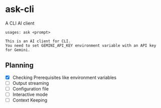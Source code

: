 # ask-cli

A CLI AI client

```text
usages: ask <prompt>

This is an AI client for CLI.
You need to set GEMINI_API_KEY environment variable with an API key for Gemini.
```

## Planning

- [x] Checking Prerequisites like environment variables
- [ ] Output streaming
- [ ] Configuration file
- [ ] Interactive mode
- [ ] Context Keeping
